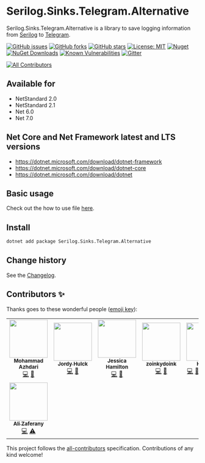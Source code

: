 Serilog.Sinks.Telegram.Alternative
====================================

Serilog.Sinks.Telegram.Alternative is a library to save logging information from [Serilog](https://github.com/serilog/serilog) to [Telegram](https://telegram.org/).

[![GitHub issues](https://img.shields.io/github/issues/serilog-contrib/Serilog.Sinks.Telegram.Alternative.svg)](https://github.com/serilog-contrib/Serilog.Sinks.Telegram.Alternative/issues)
[![GitHub forks](https://img.shields.io/github/forks/serilog-contrib/Serilog.Sinks.Telegram.Alternative.svg)](https://github.com/serilog-contrib/Serilog.Sinks.Telegram.Alternative/network)
[![GitHub stars](https://img.shields.io/github/stars/serilog-contrib/Serilog.Sinks.Telegram.Alternative.svg)](https://github.com/serilog-contrib/Serilog.Sinks.Telegram.Alternative/stargazers)
[![License: MIT](https://img.shields.io/badge/License-MIT-blue.svg)](https://raw.githubusercontent.com/serilog-contrib/Serilog.Sinks.Telegram.Alternative/master/License.txt)
[![Nuget](https://img.shields.io/badge/Serilog.Sinks.Telegram.Alternative-Nuget-brightgreen.svg)](https://www.nuget.org/packages/Serilog.Sinks.Telegram.Alternative/)
[![NuGet Downloads](https://img.shields.io/nuget/dt/Serilog.Sinks.Telegram.Alternative.svg)](https://www.nuget.org/packages/Serilog.Sinks.Telegram.Alternative/)
[![Known Vulnerabilities](https://snyk.io/test/github/serilog-contrib/Serilog.Sinks.Telegram.Alternative/badge.svg)](https://snyk.io/test/github/serilog-contrib/Serilog.Sinks.Telegram.Alternative)
[![Gitter](https://badges.gitter.im/Serilog-Sinks-Telegram/community.svg)](https://gitter.im/Serilog-Sinks-Telegram/community?utm_source=badge&utm_medium=badge&utm_campaign=pr-badge)
<!-- ALL-CONTRIBUTORS-BADGE:START - Do not remove or modify this section -->
[![All Contributors](https://img.shields.io/badge/all_contributors-8-orange.svg?style=flat-square)](#contributors-)
<!-- ALL-CONTRIBUTORS-BADGE:END -->

## Available for
* NetStandard 2.0
* NetStandard 2.1
* Net 6.0
* Net 7.0

## Net Core and Net Framework latest and LTS versions
* https://dotnet.microsoft.com/download/dotnet-framework
* https://dotnet.microsoft.com/download/dotnet-core
* https://dotnet.microsoft.com/download/dotnet

## Basic usage
Check out the how to use file [here](https://github.com/serilog-contrib/Serilog.Sinks.Telegram.Alternative/blob/master/HowToUse.md).

## Install
```bash
dotnet add package Serilog.Sinks.Telegram.Alternative
```

Change history
--------------

See the [Changelog](https://github.com/serilog-contrib/Serilog.Sinks.Telegram.Alternative/blob/master/Changelog.md).

## Contributors ✨

Thanks goes to these wonderful people ([emoji key](https://allcontributors.org/docs/en/emoji-key)):

<!-- ALL-CONTRIBUTORS-LIST:START - Do not remove or modify this section -->
<!-- prettier-ignore-start -->
<!-- markdownlint-disable -->
<table>
  <tr>
    <td align="center"><a href="http://azhdari.online"><img src="https://avatars.githubusercontent.com/u/410130?v=4?s=100" width="100px;" alt=""/><br /><sub><b>Mohammad Azhdari</b></sub></a><br /><a href="https://github.com/serilog-contrib/Serilog.Sinks.Telegram.Alternative/commits?author=azhdari" title="Code">💻</a> <a href="https://github.com/serilog-contrib/Serilog.Sinks.Telegram.Alternative/commits?author=azhdari" title="Documentation">📖</a></td>
    <td align="center"><a href="http://JordyHulck.com"><img src="https://avatars.githubusercontent.com/u/3170510?v=4?s=100" width="100px;" alt=""/><br /><sub><b>Jordy Hulck</b></sub></a><br /><a href="https://github.com/serilog-contrib/Serilog.Sinks.Telegram.Alternative/commits?author=Megasware128" title="Code">💻</a> <a href="https://github.com/serilog-contrib/Serilog.Sinks.Telegram.Alternative/commits?author=Megasware128" title="Documentation">📖</a></td>
    <td align="center"><a href="https://github.com/jessicah"><img src="https://avatars.githubusercontent.com/u/274082?v=4?s=100" width="100px;" alt=""/><br /><sub><b>Jessica Hamilton</b></sub></a><br /><a href="https://github.com/serilog-contrib/Serilog.Sinks.Telegram.Alternative/commits?author=jessicah" title="Code">💻</a> <a href="https://github.com/serilog-contrib/Serilog.Sinks.Telegram.Alternative/commits?author=jessicah" title="Documentation">📖</a></td>
    <td align="center"><a href="https://github.com/zoinkydoink"><img src="https://avatars.githubusercontent.com/u/15949978?v=4?s=100" width="100px;" alt=""/><br /><sub><b>zoinkydoink</b></sub></a><br /><a href="https://github.com/serilog-contrib/Serilog.Sinks.Telegram.Alternative/commits?author=zoinkydoink" title="Code">💻</a> <a href="https://github.com/serilog-contrib/Serilog.Sinks.Telegram.Alternative/commits?author=zoinkydoink" title="Documentation">📖</a></td>
    <td align="center"><a href="https://franzhuber23.blogspot.de/"><img src="https://avatars.githubusercontent.com/u/9639361?v=4?s=100" width="100px;" alt=""/><br /><sub><b>HansM</b></sub></a><br /><a href="https://github.com/serilog-contrib/Serilog.Sinks.Telegram.Alternative/commits?author=SeppPenner" title="Code">💻</a> <a href="https://github.com/serilog-contrib/Serilog.Sinks.Telegram.Alternative/commits?author=SeppPenner" title="Documentation">📖</a> <a href="#example-SeppPenner" title="Examples">💡</a> <a href="#maintenance-SeppPenner" title="Maintenance">🚧</a> <a href="#projectManagement-SeppPenner" title="Project Management">📆</a> <a href="https://github.com/serilog-contrib/Serilog.Sinks.Telegram.Alternative/commits?author=SeppPenner" title="Tests">⚠️</a></td>
    <td align="center"><a href="https://github.com/serilog-contrib"><img src="https://avatars.githubusercontent.com/u/78050538?v=4?s=100" width="100px;" alt=""/><br /><sub><b>Serilog Contrib</b></sub></a><br /><a href="https://github.com/serilog-contrib/Serilog.Sinks.Telegram.Alternative/commits?author=serilog-contrib" title="Code">💻</a> <a href="https://github.com/serilog-contrib/Serilog.Sinks.Telegram.Alternative/commits?author=serilog-contrib" title="Documentation">📖</a> <a href="#example-serilog-contrib" title="Examples">💡</a> <a href="#maintenance-serilog-contrib" title="Maintenance">🚧</a> <a href="#projectManagement-serilog-contrib" title="Project Management">📆</a> <a href="https://github.com/serilog-contrib/Serilog.Sinks.Telegram.Alternative/commits?author=serilog-contrib" title="Tests">⚠️</a></td>
    <td align="center"><a href="https://fistelmann.de/"><img src="https://avatars.githubusercontent.com/u/5841525?v=4?s=100" width="100px;" alt=""/><br /><sub><b>Jack</b></sub></a><br /><a href="https://github.com/serilog-contrib/Serilog.Sinks.Telegram.Alternative/commits?author=nebula2" title="Code">💻</a> <a href="https://github.com/serilog-contrib/Serilog.Sinks.Telegram.Alternative/commits?author=nebula2" title="Documentation">📖</a></td>
  </tr>
  <tr>
    <td align="center"><a href="https://github.com/Azaferany"><img src="https://avatars.githubusercontent.com/u/63418929?v=4?s=100" width="100px;" alt=""/><br /><sub><b>Ali Zaferany</b></sub></a><br /><a href="https://github.com/serilog-contrib/Serilog.Sinks.Telegram.Alternative/commits?author=Azaferany" title="Code">💻</a> <a href="https://github.com/serilog-contrib/Serilog.Sinks.Telegram.Alternative/commits?author=Azaferany" title="Tests">⚠️</a></td>
  </tr>
</table>

<!-- markdownlint-restore -->
<!-- prettier-ignore-end -->

<!-- ALL-CONTRIBUTORS-LIST:END -->

This project follows the [all-contributors](https://github.com/all-contributors/all-contributors) specification. Contributions of any kind welcome!
